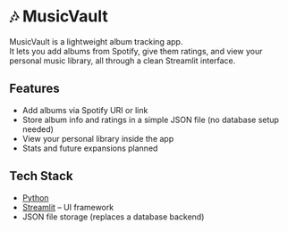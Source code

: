 # 🎶 MusicVault

MusicVault is a lightweight album tracking app.  
It lets you add albums from Spotify, give them ratings, and view your personal music library, all through a clean Streamlit interface.  

## Features
- Add albums via Spotify URI or link  
- Store album info and ratings in a simple JSON file (no database setup needed)  
- View your personal library inside the app  
- Stats and future expansions planned  

## Tech Stack
- [Python](https://www.python.org/)  
- [Streamlit](https://streamlit.io/) – UI framework  
- JSON file storage (replaces a database backend) 

